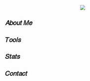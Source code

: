 <div align='center'>
<img src='https://user-images.githubusercontent.com/116108261/197137315-e2ae7bfb-f1a9-41a6-833e-0636fdc3037b.png'>
</div>

<h2>𝐴𝑏𝑜𝑢𝑡 𝑀𝑒</h2>
<h2>𝑇𝑜𝑜𝑙𝑠</h2>
<h2>𝑆𝑡𝑎𝑡𝑠</h2>
<h2>𝐶𝑜𝑛𝑡𝑎𝑐𝑡</h2>
